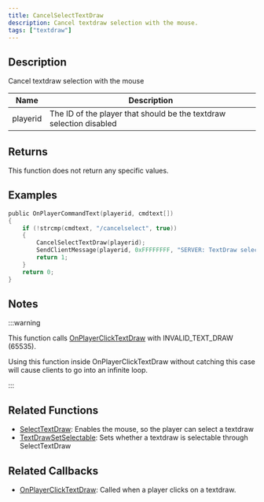 ```yaml
---
title: CancelSelectTextDraw
description: Cancel textdraw selection with the mouse.
tags: ["textdraw"]
---
```


## Description

Cancel textdraw selection with the mouse

| Name     | Description                                                         |
| -------- | ------------------------------------------------------------------- |
| playerid | The ID of the player that should be the textdraw selection disabled |

## Returns

This function does not return any specific values.

## Examples

```c
public OnPlayerCommandText(playerid, cmdtext[])
{
    if (!strcmp(cmdtext, "/cancelselect", true))
    {
        CancelSelectTextDraw(playerid);
        SendClientMessage(playerid, 0xFFFFFFFF, "SERVER: TextDraw selection disabled!");
        return 1;
    }
    return 0;
}
```

## Notes

:::warning

This function calls [OnPlayerClickTextDraw](../callbacks/OnPlayerClickTextDraw) with INVALID_TEXT_DRAW (65535).

Using this function inside OnPlayerClickTextDraw without catching this case will cause clients to go into an infinite loop.

:::

## Related Functions

- [SelectTextDraw](SelectTextDraw): Enables the mouse, so the player can select a textdraw
- [TextDrawSetSelectable](TextDrawSetSelectable): Sets whether a textdraw is selectable through SelectTextDraw

## Related Callbacks

- [OnPlayerClickTextDraw](../callbacks/OnPlayerClickTextDraw): Called when a player clicks on a textdraw.

